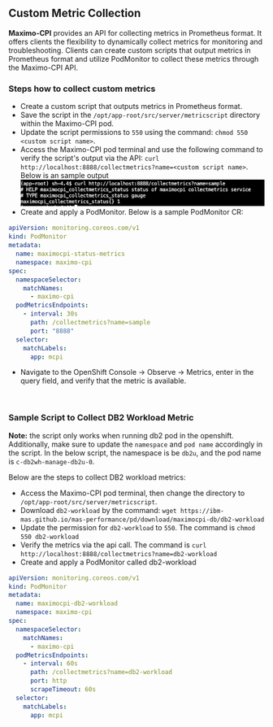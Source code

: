 ## Custom Metric Collection

**Maximo-CPI** provides an API for collecting metrics in Prometheus format. It offers clients the flexibility to dynamically collect metrics for monitoring and troubleshooting. Clients can create custom scripts that output metrics in Prometheus format and utilize PodMonitor to collect these metrics through the Maximo-CPI API.

### Steps how to collect custom metrics 

- Create a custom script that outputs metrics in Prometheus format.
- Save the script in the `/opt/app-root/src/server/metricscript` directory within the Maximo-CPI pod.
- Update the script permissions to `550` using the command: `chmod 550 <custom script name>`.
- Access the Maximo-CPI pod terminal and use the following command to verify the script's output via the API:
`curl http://localhost:8888/collectmetrics?name=<custom script name>`. Below is an sample output
![alt text](collectmetrics-sample.png)
- Create and apply a PodMonitor. Below is a sample PodMonitor CR:
  
```yaml
apiVersion: monitoring.coreos.com/v1
kind: PodMonitor
metadata:
  name: maximocpi-status-metrics
  namespace: maximo-cpi
spec:
  namespaceSelector:
    matchNames:
      - maximo-cpi
  podMetricsEndpoints:
    - interval: 30s
      path: /collectmetrics?name=sample
      port: "8888"
  selector:
    matchLabels:
      app: mcpi
```
- Navigate to the OpenShift Console -> Observe -> Metrics, enter <metric name> in the query field, and verify that the metric is available.

<br>

### Sample Script to Collect DB2 Workload Metric

**Note:** the script only works when running db2 pod in the openshift. Additionally, make sure to update the `namespace` and `pod name` accordingly in the script. In the below script, the namespace is be `db2u`, and the pod name is `c-db2wh-manage-db2u-0`.

Below are the steps to collect DB2 workload metrics:

- Access the Maximo-CPI pod terminal, then change the directory to `/opt/app-root/src/server/metricscript`.
- Download `db2-workload` by the command: `wget https://ibm-mas.github.io/mas-performance/pd/download/maximocpi-db/db2-workload`
- Update the permission for `db2-workload` to `550`. The command is `chmod 550 db2-workload`
- Verify the metrics via the api call. The command is `curl http://localhost:8888/collectmetrics?name=db2-workload`
- Create and apply a PodMonitor called db2-workload

```yaml
apiVersion: monitoring.coreos.com/v1
kind: PodMonitor
metadata:
  name: maximocpi-db2-workload
  namespace: maximo-cpi
spec:
  namespaceSelector:
    matchNames:
      - maximo-cpi
  podMetricsEndpoints:
    - interval: 60s
      path: /collectmetrics?name=db2-workload
      port: http
      scrapeTimeout: 60s
  selector:
    matchLabels:
      app: mcpi
```   
